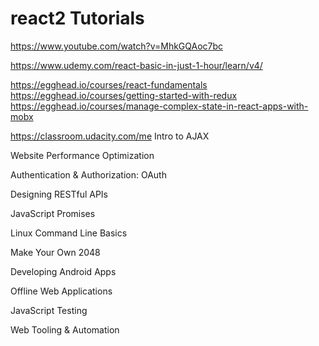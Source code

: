 # react2 Tutorials

https://www.youtube.com/watch?v=MhkGQAoc7bc  

https://www.udemy.com/react-basic-in-just-1-hour/learn/v4/  

https://egghead.io/courses/react-fundamentals  
https://egghead.io/courses/getting-started-with-redux  
https://egghead.io/courses/manage-complex-state-in-react-apps-with-mobx




https://classroom.udacity.com/me
Intro to AJAX

Website Performance Optimization

Authentication & Authorization: OAuth

Designing RESTful APIs

JavaScript Promises

Linux Command Line Basics

Make Your Own 2048

Developing Android Apps

Offline Web Applications

JavaScript Testing

Web Tooling & Automation



